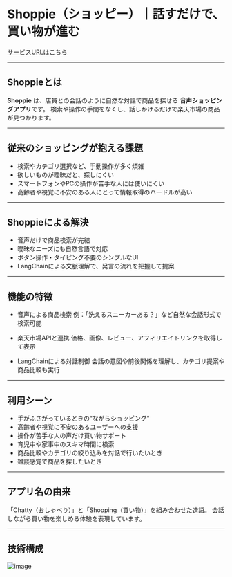 # Shoppie（ショッピー）｜話すだけで、買い物が進む

[サービスURLはこちら](https://shoppie-drab.vercel.app/)

---

## Shoppieとは

**Shoppie** は、店員との会話のように自然な対話で商品を探せる
**音声ショッピングアプリ**です。
検索や操作の手間をなくし、話しかけるだけで楽天市場の商品が見つかります。

---

## 従来のショッピングが抱える課題

* 検索やカテゴリ選択など、手動操作が多く煩雑
* 欲しいものが曖昧だと、探しにくい
* スマートフォンやPCの操作が苦手な人には使いにくい
* 高齢者や視覚に不安のある人にとって情報取得のハードルが高い

---

## Shoppieによる解決

* 音声だけで商品検索が完結
* 曖昧なニーズにも自然言語で対応
* ボタン操作・タイピング不要のシンプルなUI
* LangChainによる文脈理解で、発言の流れを把握して提案

---

## 機能の特徴

* 音声による商品検索
  例：「洗えるスニーカーある？」など自然な会話形式で検索可能

* 楽天市場APIと連携
  価格、画像、レビュー、アフィリエイトリンクを取得して表示

* LangChainによる対話制御
  会話の意図や前後関係を理解し、カテゴリ提案や商品比較も実行

---

## 利用シーン

* 手がふさがっているときの“ながらショッピング”
* 高齢者や視覚に不安のあるユーザーへの支援
* 操作が苦手な人の声だけ買い物サポート
* 育児中や家事中のスキマ時間に検索
* 商品比較やカテゴリの絞り込みを対話で行いたいとき
* 雑談感覚で商品を探したいとき

---

## アプリ名の由来

「Chatty（おしゃべり）」と「Shopping（買い物）」を組み合わせた造語。
会話しながら買い物を楽しめる体験を表現しています。

---

## 技術構成
![image](https://github.com/user-attachments/assets/bad5e652-0941-43f7-adad-6866bb729c2d)

